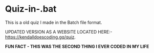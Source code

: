 # Quiz-in-.bat

This is a old quiz I made in the Batch file format. 

UPDATED VERSION AS A WEBSITE LOCATED HERE:- https://kendalldoescoding.gq/quiz.

**FUN FACT - THIS WAS THE SECOND THING I EVER CODED IN MY LIFE**
